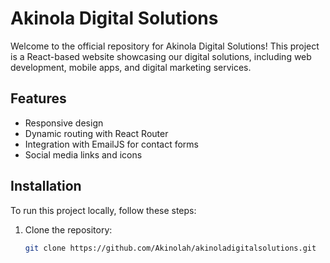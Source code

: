 # Akinola Digital Solutions

Welcome to the official repository for Akinola Digital Solutions! This project is a React-based website showcasing our digital solutions, including web development, mobile apps, and digital marketing services.

## Features
- Responsive design
- Dynamic routing with React Router
- Integration with EmailJS for contact forms
- Social media links and icons

## Installation
To run this project locally, follow these steps:
1. Clone the repository:
   ```bash
   git clone https://github.com/Akinolah/akinoladigitalsolutions.git

